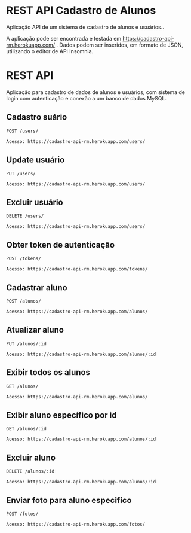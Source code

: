 # REST API Cadastro de Alunos

Aplicação API de um sistema de cadastro de alunos e usuários..

A aplicação pode ser encontrada e testada em https://cadastro-api-rm.herokuapp.com/ . Dados podem ser inseridos, em formato de JSON, utilizando o editor de API Insomnia.

# REST API

Aplicação para cadastro de dados de alunos e usuários, com sistema de login com autenticação e conexão a um banco de dados MySQL.



## Cadastro suário

`POST /users/`

    Acesso: https://cadastro-api-rm.herokuapp.com/users/
    
## Update usuário

`PUT /users/`

    Acesso: https://cadastro-api-rm.herokuapp.com/users/
    
## Excluir usuário

`DELETE /users/`

    Acesso: https://cadastro-api-rm.herokuapp.com/users/
    
## Obter token de autenticação

`POST /tokens/`

    Acesso: https://cadastro-api-rm.herokuapp.com/tokens/

## Cadastrar aluno

`POST /alunos/`

    Acesso: https://cadastro-api-rm.herokuapp.com/alunos/
    
## Atualizar aluno

`PUT /alunos/:id`

    Acesso: https://cadastro-api-rm.herokuapp.com/alunos/:id
    
## Exibir todos os alunos

`GET /alunos/`

    Acesso: https://cadastro-api-rm.herokuapp.com/alunos/
    
 ## Exibir aluno específico por id

`GET /alunos/:id`

    Acesso: https://cadastro-api-rm.herokuapp.com/alunos/:id
    
 ## Excluir aluno

`DELETE /alunos/:id`

    Acesso: https://cadastro-api-rm.herokuapp.com/alunos/:id
    
 ## Enviar foto para aluno especifico

`POST /fotos/`

    Acesso: https://cadastro-api-rm.herokuapp.com/fotos/
    


